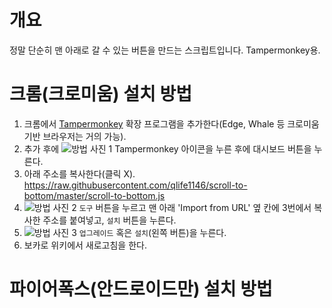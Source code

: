 # 개요 
정말 단순히 맨 아래로 갈 수 있는 버튼을 만드는 스크립트입니다. Tampermonkey용.

# 크롬(크로미움) 설치 방법
1. 크롬에서 [Tampermonkey](https://chrome.google.com/webstore/detail/tampermonkey/dhdgffkkebhmkfjojejmpbldmpobfkfo) 확장 프로그램을 추가한다(Edge, Whale 등 크로미움 기반 브라우저는 거의 가능).
2. 추가 후에 ![방법 사진 1](https://i.imgur.com/wc9Meru.png) Tampermonkey 아이콘을 누른 후에 대시보드 버튼을 누른다.
3. 아래 주소를 복사한다(클릭 X).
https://raw.githubusercontent.com/qlife1146/scroll-to-bottom/master/scroll-to-bottom.js
4. ![방법 사진 2](https://i.imgur.com/bN6fOYs.png) `도구` 버튼을 누르고 맨 아래 'Import from URL' 옆 칸에 3번에서 복사한 주소를 붙여넣고, `설치` 버튼을 누른다.
5. ![방법 사진 3](https://i.imgur.com/FUuX1c8.png) `업그레이드` 혹은 `설치`(왼쪽 버튼)을 누른다.
6. 보카로 위키에서 새로고침을 한다.

# 파이어폭스(안드로이드만) 설치 방법

